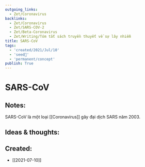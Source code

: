 ```yaml
---
outgoing_links:
  - Zet/Coronavirus
backlinks:
  - Zet/Coronavirus
  - Zet/SARS-COV-2
  - Zet/Beta-Coronavirus
  - Zet/Writing/Tóm tắt sách truyền thuyết về sự lây nhiễm
title: SARS-CoV
tags:
  - 'created/2021/Jul/10'
  - 'seed🥜'
  - 'permanent/concept'
publish: True
---
```

# SARS-CoV

## Notes:
SARS-CoV là một loại [[Coronavirus]] gây đại dịch SARS năm 2003.

## Ideas & thoughts:
## Created:
- [[2021-07-10]]
